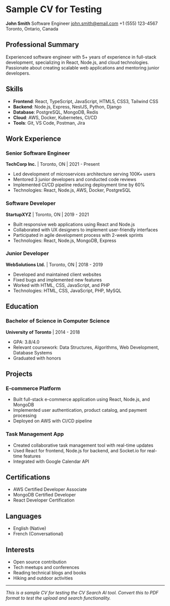 # Sample CV for Testing

**John Smith**
Software Engineer
john.smith@email.com
+1 (555) 123-4567
Toronto, Ontario, Canada

## Professional Summary
Experienced software engineer with 5+ years of experience in full-stack development, specializing in React, Node.js, and cloud technologies. Passionate about creating scalable web applications and mentoring junior developers.

## Skills
- **Frontend**: React, TypeScript, JavaScript, HTML5, CSS3, Tailwind CSS
- **Backend**: Node.js, Express, NestJS, Python, Django
- **Database**: PostgreSQL, MongoDB, Redis
- **Cloud**: AWS, Docker, Kubernetes, CI/CD
- **Tools**: Git, VS Code, Postman, Jira

## Work Experience

### Senior Software Engineer
**TechCorp Inc.** | Toronto, ON | 2021 - Present
- Led development of microservices architecture serving 100K+ users
- Mentored 3 junior developers and conducted code reviews
- Implemented CI/CD pipeline reducing deployment time by 60%
- Technologies: React, Node.js, AWS, Docker, PostgreSQL

### Software Developer
**StartupXYZ** | Toronto, ON | 2019 - 2021
- Built responsive web applications using React and Node.js
- Collaborated with UX designers to implement user-friendly interfaces
- Participated in agile development process with 2-week sprints
- Technologies: React, Node.js, MongoDB, Express

### Junior Developer
**WebSolutions Ltd.** | Toronto, ON | 2018 - 2019
- Developed and maintained client websites
- Fixed bugs and implemented new features
- Worked with HTML, CSS, JavaScript, and PHP
- Technologies: HTML, CSS, JavaScript, PHP, MySQL

## Education

### Bachelor of Science in Computer Science
**University of Toronto** | 2014 - 2018
- GPA: 3.8/4.0
- Relevant coursework: Data Structures, Algorithms, Web Development, Database Systems
- Graduated with honors

## Projects

### E-commerce Platform
- Built full-stack e-commerce application using React, Node.js, and MongoDB
- Implemented user authentication, product catalog, and payment processing
- Deployed on AWS with CI/CD pipeline

### Task Management App
- Created collaborative task management tool with real-time updates
- Used React for frontend, Node.js for backend, and Socket.io for real-time features
- Integrated with Google Calendar API

## Certifications
- AWS Certified Developer Associate
- MongoDB Certified Developer
- React Developer Certification

## Languages
- English (Native)
- French (Conversational)

## Interests
- Open source contribution
- Tech meetups and conferences
- Reading technical blogs and books
- Hiking and outdoor activities

---

*This is a sample CV for testing the CV Search AI tool. Convert this to PDF format to test the upload and search functionality.* 